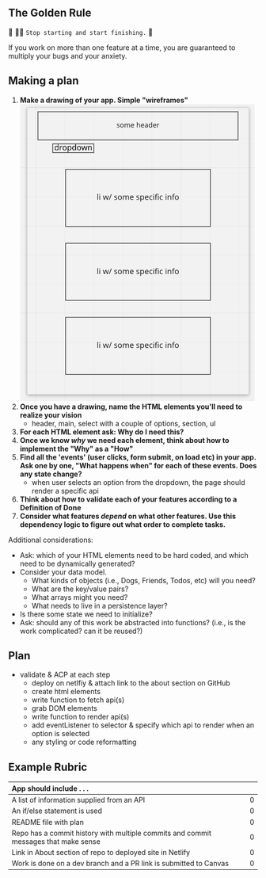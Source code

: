 ## The Golden Rule

🦸 🦸‍♂️ `Stop starting and start finishing.` 🏁

If you work on more than one feature at a time, you are guaranteed to multiply your bugs and your anxiety.

## Making a plan

1. **Make a drawing of your app. Simple "wireframes"**
    ![app outline](./assets/app-outline.png)
1. **Once you have a drawing, name the HTML elements you'll need to realize your vision**
    - header, main, select with a couple of options, section, ul
1. **For each HTML element ask: Why do I need this?**
1. **Once we know _why_ we need each element, think about how to implement the "Why" as a "How"**
1. **Find all the 'events' (user clicks, form submit, on load etc) in your app. Ask one by one, "What happens when" for each of these events. Does any state change?**
    - when user selects an option from the dropdown, the page should render a specific api
1. **Think about how to validate each of your features according to a Definition of Done**
1. **Consider what features _depend_ on what other features. Use this dependency logic to figure out what order to complete tasks.**

Additional considerations:

- Ask: which of your HTML elements need to be hard coded, and which need to be dynamically generated?
- Consider your data model.
  - What kinds of objects (i.e., Dogs, Friends, Todos, etc) will you need?
  - What are the key/value pairs?
  - What arrays might you need?
  - What needs to live in a persistence layer?
- Is there some state we need to initialize?
- Ask: should any of this work be abstracted into functions? (i.e., is the work complicated? can it be reused?)

## Plan

- validate & ACP at each step
  - deploy on netlfiy & attach link to the about section on GitHub
  - create html elements
  - write function to fetch api(s)
  - grab DOM elements
  - write function to render api(s)
  - add eventListener to selector & specify which api to render when an option is selected
  - any styling or code reformatting

## Example Rubric

| App should include . . .                                                            |     |
| :---------------------------------------------------------------------------------- | --: |
| A list of information supplied from an API                                          |   0 |
| An if/else statement is used                                                        |   0 |
| README file with plan                                                               |   0 |
| Repo has a commit history with multiple commits and commit messages that make sense |   0 |
| Link in About section of repo to deployed site in Netlify                           |   0 |
| Work is done on a dev branch and a PR link is submitted to Canvas                   |   0 |
